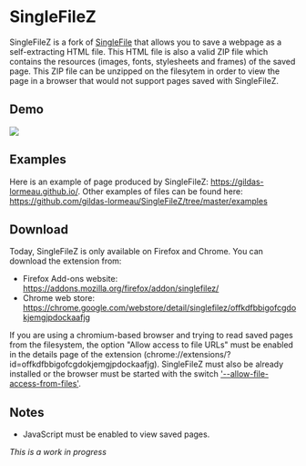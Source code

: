 # SingleFileZ
SingleFileZ is a fork of [SingleFile](https://addons.mozilla.org/en-US/firefox/addon/single-file) that allows you to save a webpage as a self-extracting HTML file. This HTML file is also a valid ZIP file which contains the resources (images, fonts, stylesheets and frames) of the saved page. This ZIP file can be unzipped on the filesytem in order to view the page in a browser that would not support pages saved with SingleFileZ.

## Demo
![](demo/demo-sfz.gif)

## Examples
Here is an example of page produced by SingleFileZ: https://gildas-lormeau.github.io/. Other examples of files can be found here: https://github.com/gildas-lormeau/SingleFileZ/tree/master/examples

## Download
Today, SingleFileZ is only available on Firefox and Chrome. You can download the extension from:
 - Firefox Add-ons website: https://addons.mozilla.org/firefox/addon/singlefilez/
 - Chrome web store: https://chrome.google.com/webstore/detail/singlefilez/offkdfbbigofcgdokjemgjpdockaafjg

If you are using a chromium-based browser and trying to read saved pages from the filesystem, the option \"Allow access to file URLs\" must be enabled in the details page of the extension (chrome://extensions/?id=offkdfbbigofcgdokjemgjpdockaafjg). SingleFileZ must also be already installed or the browser must be started with the switch ['--allow-file-access-from-files'](http://www.chrome-allow-file-access-from-file.com/).

## Notes
 - JavaScript must be enabled to view saved pages.

*This is a work in progress*
